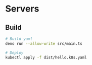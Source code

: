# Servers

## Build

```bash
# Build yaml
deno run --allow-write src/main.ts

# Deploy
kubectl apply -f dist/hello.k8s.yaml
```
